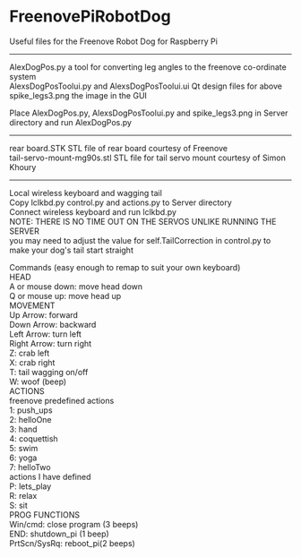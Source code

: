 # FreenovePiRobotDog
Useful files for the Freenove Robot Dog for Raspberry Pi   

***************************************************************************************************************   
  
AlexDogPos.py               a tool for converting leg angles to the freenove co-ordinate system  
AlexsDogPosToolui.py   and  AlexsDogPosToolui.ui    Qt design files for above  
spike_legs3.png             the image in the GUI   
   
Place AlexDogPos.py, AlexsDogPosToolui.py and spike_legs3.png in Server directory and run AlexDogPos.py   
  
***************************************************************************************************************   

rear board.STK              STL file of rear board courtesy of Freenove  
tail-servo-mount-mg90s.stl  STL file for tail servo mount courtesy of Simon Khoury 
  
***************************************************************************************************************   
  
Local wireless keyboard and wagging tail  
Copy lclkbd.py control.py and actions.py to Server directory  
Connect wireless keyboard and run lclkbd.py  
NOTE: THERE IS NO TIME OUT ON THE SERVOS UNLIKE RUNNING THE SERVER  
you may need to adjust the value for self.TailCorrection in control.py to make your dog's tail start straight  
  
Commands (easy enough to remap to suit your own keyboard)  
HEAD  
A or mouse down: move head down  
Q or mouse up: move head up  
MOVEMENT  
Up Arrow: forward  
Down Arrow: backward  
Left Arrow: turn left  
Right Arrow: turn right  
Z: crab left  
X: crab right  
T: tail wagging on/off  
W: woof (beep)  
ACTIONS  
freenove predefined actions  
1: push_ups   
2: helloOne   
3: hand  
4: coquettish  
5: swim  
6: yoga  
7: helloTwo  
actions I have defined  
P: lets_play  
R: relax  
S: sit  
PROG FUNCTIONS  
Win/cmd: close program (3 beeps)  
END: shutdown_pi (1 beep)  
PrtScn/SysRq: reboot_pi(2 beeps)  